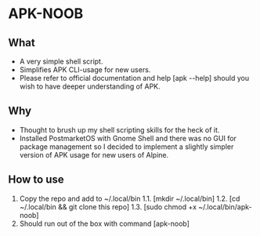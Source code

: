# APK-NOOB

## What
- A very simple shell script.
- Simplifies APK CLI-usage for new users.
- Please refer to official documentation and help [apk --help] should you wish to have deeper understanding of APK.

## Why
- Thought to brush up my shell scripting skills for the heck of it.
- Installed PostmarketOS with Gnome Shell and there was no GUI for package management so I decided to implement a slightly simpler version of APK usage for new users of Alpine.

## How to use
1. Copy the repo and add to ~/.local/bin
    1.1. [mkdir ~/.local/bin]
    1.2. [cd ~/.local/bin && git clone this repo]
	1.3. [sudo chmod +x ~/.local/bin/apk-noob]
2. Should run out of the box with command [apk-noob]
